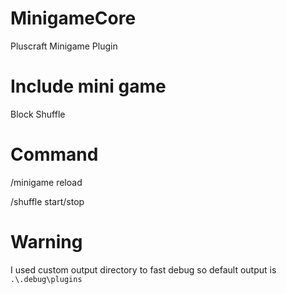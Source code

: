 # MinigameCore
Pluscraft Minigame Plugin

# Include mini game
Block Shuffle

# Command 
/minigame reload

/shuffle start/stop


# Warning
I used custom output directory to fast debug so default output is `.\.debug\plugins`
